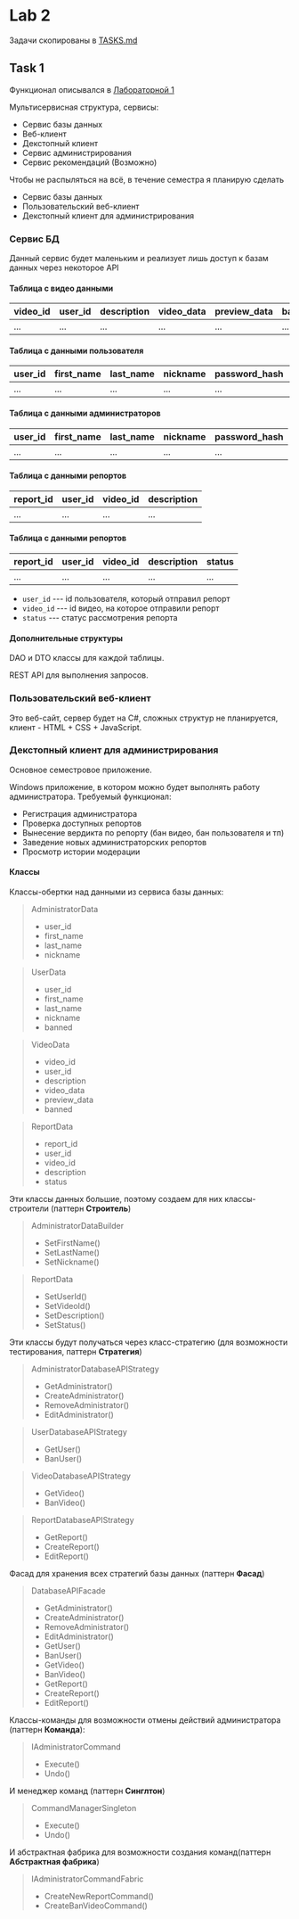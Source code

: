 # Lab 2

Задачи скопированы в [TASKS.md](./TASKS.md)

## Task 1

Функционал описывался в [Лабораторной 1](../Lab1/README.md)

Мультисервисная структура, сервисы:

* Сервис базы данных
* Веб-клиент
* Декстопный клиент
* Сервис администрирования
* Сервис рекомендаций (Возможно)

Чтобы не распыляться на всё, в течение семестра я планирую сделать

* Сервис базы данных
* Пользовательский веб-клиент 
* Декстопный клиент для администрирования

### Сервис БД

Данный сервис будет маленьким и реализует лишь доступ к базам данных через некоторое API

#### Таблица с видео данными

| video_id | user_id | description | video_data | preview_data | banned |
|----------|---------|-------------|------------|--------------|--------|
| ...      | ...     | ...         | ...        | ...          | ...    |

#### Таблица с данными пользователя

| user_id | first_name | last_name | nickname   | password_hash | banned |
|---------|------------|-----------|------------|---------------|--------|
| ...     | ...        | ...       | ...        | ...           | ...    |

#### Таблица с данными администраторов

| user_id | first_name | last_name | nickname   | password_hash |
|---------|------------|-----------|------------|---------------|
| ...     | ...        | ...       | ...        | ...           |

#### Таблица с данными репортов

| report_id | user_id | video_id | description |
|-----------|---------|----------|-------------|
| ...       | ...     | ...      | ...         |

#### Таблица с данными репортов

| report_id | user_id | video_id | description | status |
|-----------|---------|----------|-------------|--------|
| ...       | ...     | ...      | ...         | ...    |

* `user_id` --- id пользователя, который отправил репорт
* `video_id` --- id видео, на которое отправили репорт
* `status` --- статус рассмотрения репорта

#### Дополнительные структуры

DAO и DTO классы для каждой таблицы.

REST API для выполнения запросов.

### Пользовательский веб-клиент

Это веб-сайт, сервер будет на C#, сложных структур не планируется, клиент - HTML + CSS + JavaScript.

### Декстопный клиент для администрирования

Основное семестровое приложение. 

Windows приложение, в котором можно будет выполнять работу администратора.
Требуемый функционал:

* Регистрация администратора
* Проверка доступных репортов
* Вынесение вердикта по репорту (бан видео, бан пользователя и тп)
* Заведение новых администраторских репортов
* Просмотр истории модерации

#### Классы

Классы-обертки над данными из сервиса базы данных:

> AdministratorData
> - user_id
> - first_name
> - last_name
> - nickname

> UserData
> - user_id
> - first_name
> - last_name
> - nickname
> - banned

> VideoData
> - video_id
> - user_id
> - description
> - video_data
> - preview_data
> - banned

> ReportData
> - report_id
> - user_id
> - video_id
> - description
> - status

Эти классы данных большие, поэтому создаем для них классы-строители (паттерн **Строитель**)

> AdministratorDataBuilder
> - SetFirstName()
> - SetLastName()
> - SetNickname()

> ReportData
> - SetUserId()
> - SetVideoId()
> - SetDescription()
> - SetStatus()

Эти классы будут получаться через класс-стратегию (для возможности тестирования, паттерн **Стратегия**)

> AdministratorDatabaseAPIStrategy
> - GetAdministrator()
> - CreateAdministrator()
> - RemoveAdministrator()
> - EditAdministrator()

> UserDatabaseAPIStrategy
> - GetUser()
> - BanUser()

> VideoDatabaseAPIStrategy
> - GetVideo()
> - BanVideo()

> ReportDatabaseAPIStrategy
> - GetReport()
> - CreateReport()
> - EditReport()

Фасад для хранения всех стратегий базы данных (паттерн **Фасад**)

> DatabaseAPIFacade
> - GetAdministrator()
> - CreateAdministrator()
> - RemoveAdministrator()
> - EditAdministrator()
> - GetUser()
> - BanUser()
> - GetVideo()
> - BanVideo()
> - GetReport()
> - CreateReport()
> - EditReport()

Классы-команды для возможности отмены действий администратора (паттерн **Команда**):

> IAdministratorCommand
> - Execute()
> - Undo()

И менеджер команд (паттерн **Синглтон**)

> CommandManagerSingleton
> - Execute()
> - Undo()

И абстрактная фабрика для возможности создания команд(паттерн **Абстрактная фабрика**)

> IAdministratorCommandFabric
> - СreateNewReportCommand()
> - СreateBanVideoCommand()
